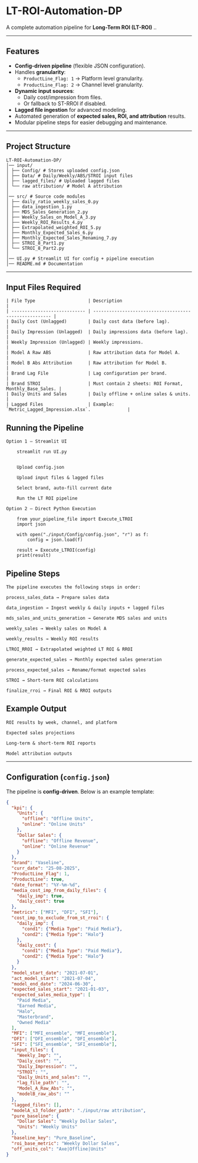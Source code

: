 # LT-ROI-Automation-DP

A complete automation pipeline for **Long-Term ROI (LT-ROI)** ..

---

## Features

- **Config-driven pipeline** (flexible JSON configuration).
- Handles **granularity**:  
  - `ProductLine_Flag: 1` → Platform level granularity.  
  - `ProductLine_Flag: 2` → Channel level granularity.  
- **Dynamic input sources**:  
  - Daily cost/impression from files.  
  - Or fallback to ST-RROI if disabled.  
- **Lagged file ingestion** for advanced modeling.  
- Automated generation of **expected sales, ROI, and attribution** results.  
- Modular pipeline steps for easier debugging and maintenance.  

---

## Project Structure

    LT-ROI-Automation-DP/
    │── input/
    │ ├── Config/ # Stores uploaded config.json
    │ ├── Data/ # Daily/Weekly/ABS/STROI input files
    │ ├── lagged_files/ # Uploaded lagged files
    │ └── raw attribution/ # Model A attribution
    │
    │── src/ # Source code modules
    │ ├── daily_ratio_weekly_sales_0.py
    │ ├── data_ingestion_1.py
    │ ├── MDS_Sales_Generation_2.py
    │ ├── Weekly_Sales_on_Model_A_3.py
    │ ├── Weekly_ROI_Results_4.py
    │ ├── Extrapolated_weighted_ROI_5.py
    │ ├── Monthly_Expected_Sales_6.py
    │ ├── Monthly_Expected_Sales_Renaming_7.py
    │ ├── STROI_8_Part1.py
    │ └── STROI_8_Part2.py
    │
    │── UI.py # Streamlit UI for config + pipeline execution
    │── README.md # Documentation


---

## Input Files Required

    | File Type                    | Description                                            |
    | ---------------------------- | ------------------------------------------------------ |
    | Daily Cost (Unlagged)        | Daily cost data (before lag).                          |
    | Daily Impression (Unlagged)  | Daily impressions data (before lag).                   |
    | Weekly Impression (Unlagged) | Weekly impressions.                                    |
    | Model A Raw ABS              | Raw attribution data for Model A.                      |
    | Model B Abs Attribution      | Raw attribution for Model B.                           |
    | Brand Lag File               | Lag configuration per brand.                           |
    | Brand STROI                  | Must contain 2 sheets: ROI Format, Monthly_Base_Sales. |
    | Daily Units and Sales        | Daily offline + online sales & units.                  |
    | Lagged Files                 | Example: `Metric_Lagged_Impression.xlsx`.              |


## Running the Pipeline
    Option 1 – Streamlit UI

        streamlit run UI.py


        Upload config.json

        Upload input files & lagged files

        Select brand, auto-fill current date

        Run the LT ROI pipeline

    Option 2 – Direct Python Execution

        from your_pipeline_file import Execute_LTROI
        import json

        with open("./input/Config/config.json", "r") as f:
            config = json.load(f)

        result = Execute_LTROI(config)
        print(result)

## Pipeline Steps

    The pipeline executes the following steps in order:

    process_sales_data → Prepare sales data

    data_ingestion → Ingest weekly & daily inputs + lagged files

    mds_sales_and_units_generation → Generate MDS sales and units

    weekly_sales → Weekly sales on Model A

    weekly_results → Weekly ROI results

    LTROI_RROI → Extrapolated weighted LT ROI & RROI

    generate_expected_sales → Monthly expected sales generation

    process_expected_sales → Rename/format expected sales

    STROI → Short-term ROI calculations

    finalize_rroi → Final ROI & RROI outputs


## Example Output

    ROI results by week, channel, and platform

    Expected sales projections

    Long-term & short-term ROI reports

    Model attribution outputs



---

## Configuration (`config.json`)

The pipeline is **config-driven**. Below is an example template:

```json
{
  "kpi": {
    "Units": {
      "offline": "Offline Units",
      "online": "Online Units"
    },
    "Dollar Sales": {
      "offline": "Offline Revenue",
      "online": "Online Revenue"
    }
  },
  "brand": "Vaseline",
  "curr_date": "25-08-2025",
  "ProductLine_Flag": 1,
  "ProductLine": true,
  "date_format": "%Y-%m-%d",
  "media_cost_imp_from_daily_files": {
    "daily_imp": true,
    "daily_cost": true
  },
  "metrics": ["MFI", "DFI", "SFI"],
  "cost_imp_to_exclude_from_st_rroi": {
    "daily_imp": {
      "cond1": {"Media Type": "Paid Media"},
      "cond2": {"Media Type": "Halo"}
    },
    "daily_cost": {
      "cond1": {"Media Type": "Paid Media"},
      "cond2": {"Media Type": "Halo"}
    }
  },
  "model_start_date": "2021-07-01",
  "act_model_start": "2021-07-04",
  "model_end_date": "2024-06-30",
  "expected_sales_start": "2021-01-03",
  "expected_sales_media_type": [
    "Paid Media",
    "Earned Media",
    "Halo",
    "Masterbrand",
    "Owned Media"
  ],
  "MFI": ["MFI_ensemble", "MFI_ensemble"],
  "DFI": ["DFI_ensemble", "DFI_ensemble"],
  "SFI": ["SFI_ensemble", "SFI_ensemble"],
  "input_files": {
    "Weekly_Imp": "",
    "Daily_cost": "",
    "Daily_Impression": "",
    "STROI": "",
    "Daily_Units_and_sales": "",
    "lag_file_path": "",
    "Model_A_Raw_Abs": "",
    "modelB_raw_abs": ""
  },
  "lagged_files": [],
  "modelA_s3_folder_path": "./input/raw attribution",
  "pure_baseline": {
    "Dollar Sales": "Weekly Dollar Sales",
    "Units": "Weekly Units"
  },
  "baseline_key": "Pure_Baseline",
  "roi_base_metric": "Weekly Dollar Sales",
  "off_units_col": "Axe|Offline|Units"
}